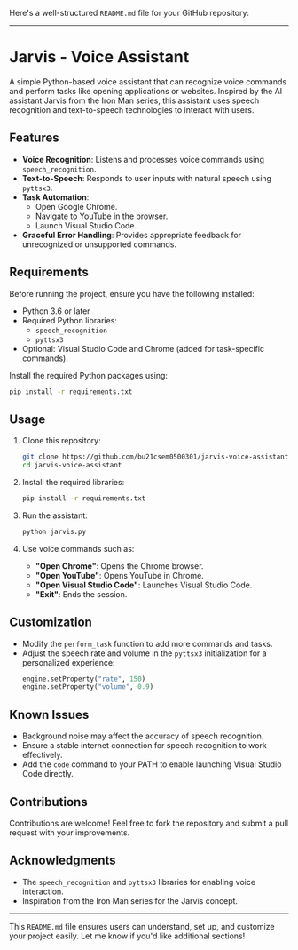 Here's a well-structured `README.md` file for your GitHub repository:

---

# Jarvis - Voice Assistant

A simple Python-based voice assistant that can recognize voice commands and perform tasks like opening applications or websites. Inspired by the AI assistant Jarvis from the Iron Man series, this assistant uses speech recognition and text-to-speech technologies to interact with users.

## Features

- **Voice Recognition**: Listens and processes voice commands using `speech_recognition`.
- **Text-to-Speech**: Responds to user inputs with natural speech using `pyttsx3`.
- **Task Automation**:
  - Open Google Chrome.
  - Navigate to YouTube in the browser.
  - Launch Visual Studio Code.
- **Graceful Error Handling**: Provides appropriate feedback for unrecognized or unsupported commands.

## Requirements

Before running the project, ensure you have the following installed:

- Python 3.6 or later
- Required Python libraries:
  - `speech_recognition`
  - `pyttsx3`
- Optional: Visual Studio Code and Chrome (added for task-specific commands).

Install the required Python packages using:
```bash
pip install -r requirements.txt
```

## Usage

1. Clone this repository:
   ```bash
   git clone https://github.com/bu21csem0500301/jarvis-voice-assistant.git
   cd jarvis-voice-assistant
   ```

2. Install the required libraries:
   ```bash
   pip install -r requirements.txt
   ```

3. Run the assistant:
   ```bash
   python jarvis.py
   ```

4. Use voice commands such as:
   - **"Open Chrome"**: Opens the Chrome browser.
   - **"Open YouTube"**: Opens YouTube in Chrome.
   - **"Open Visual Studio Code"**: Launches Visual Studio Code.
   - **"Exit"**: Ends the session.

## Customization

- Modify the `perform_task` function to add more commands and tasks.
- Adjust the speech rate and volume in the `pyttsx3` initialization for a personalized experience:
  ```python
  engine.setProperty("rate", 150)
  engine.setProperty("volume", 0.9)
  ```

## Known Issues

- Background noise may affect the accuracy of speech recognition.
- Ensure a stable internet connection for speech recognition to work effectively.
- Add the `code` command to your PATH to enable launching Visual Studio Code directly.

## Contributions

Contributions are welcome! Feel free to fork the repository and submit a pull request with your improvements.


## Acknowledgments

- The `speech_recognition` and `pyttsx3` libraries for enabling voice interaction.
- Inspiration from the Iron Man series for the Jarvis concept.

---

This `README.md` file ensures users can understand, set up, and customize your project easily. Let me know if you'd like additional sections!
